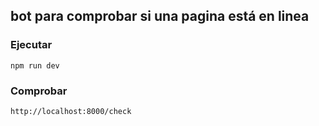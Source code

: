 ## bot para comprobar si una pagina está en linea

### Ejecutar
```
npm run dev
```

### Comprobar
```
http://localhost:8000/check
```
